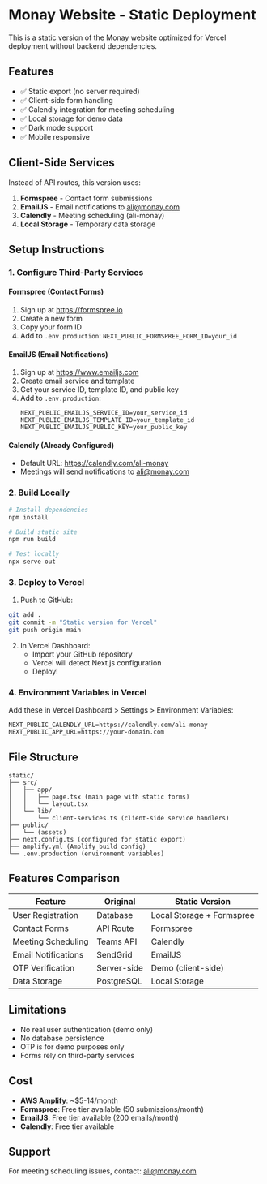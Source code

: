 # Monay Website - Static Deployment

This is a static version of the Monay website optimized for Vercel deployment without backend dependencies.

## Features

- ✅ Static export (no server required)
- ✅ Client-side form handling
- ✅ Calendly integration for meeting scheduling  
- ✅ Local storage for demo data
- ✅ Dark mode support
- ✅ Mobile responsive

## Client-Side Services

Instead of API routes, this version uses:

1. **Formspree** - Contact form submissions
2. **EmailJS** - Email notifications to ali@monay.com
3. **Calendly** - Meeting scheduling (ali-monay)
4. **Local Storage** - Temporary data storage

## Setup Instructions

### 1. Configure Third-Party Services

#### Formspree (Contact Forms)
1. Sign up at https://formspree.io
2. Create a new form
3. Copy your form ID
4. Add to `.env.production`: `NEXT_PUBLIC_FORMSPREE_FORM_ID=your_id`

#### EmailJS (Email Notifications)
1. Sign up at https://www.emailjs.com
2. Create email service and template
3. Get your service ID, template ID, and public key
4. Add to `.env.production`:
   ```
   NEXT_PUBLIC_EMAILJS_SERVICE_ID=your_service_id
   NEXT_PUBLIC_EMAILJS_TEMPLATE_ID=your_template_id
   NEXT_PUBLIC_EMAILJS_PUBLIC_KEY=your_public_key
   ```

#### Calendly (Already Configured)
- Default URL: https://calendly.com/ali-monay
- Meetings will send notifications to ali@monay.com

### 2. Build Locally

```bash
# Install dependencies
npm install

# Build static site
npm run build

# Test locally
npx serve out
```

### 3. Deploy to Vercel

1. Push to GitHub:
```bash
git add .
git commit -m "Static version for Vercel"
git push origin main
```

2. In Vercel Dashboard:
   - Import your GitHub repository
   - Vercel will detect Next.js configuration
   - Deploy!

### 4. Environment Variables in Vercel

Add these in Vercel Dashboard > Settings > Environment Variables:

```
NEXT_PUBLIC_CALENDLY_URL=https://calendly.com/ali-monay
NEXT_PUBLIC_APP_URL=https://your-domain.com
```

## File Structure

```
static/
├── src/
│   ├── app/
│   │   ├── page.tsx (main page with static forms)
│   │   └── layout.tsx
│   └── lib/
│       └── client-services.ts (client-side service handlers)
├── public/
│   └── (assets)
├── next.config.ts (configured for static export)
├── amplify.yml (Amplify build config)
└── .env.production (environment variables)
```

## Features Comparison

| Feature | Original | Static Version |
|---------|----------|----------------|
| User Registration | Database | Local Storage + Formspree |
| Contact Forms | API Route | Formspree |
| Meeting Scheduling | Teams API | Calendly |
| Email Notifications | SendGrid | EmailJS |
| OTP Verification | Server-side | Demo (client-side) |
| Data Storage | PostgreSQL | Local Storage |

## Limitations

- No real user authentication (demo only)
- No database persistence
- OTP is for demo purposes only
- Forms rely on third-party services

## Cost

- **AWS Amplify**: ~$5-14/month
- **Formspree**: Free tier available (50 submissions/month)
- **EmailJS**: Free tier available (200 emails/month)
- **Calendly**: Free tier available

## Support

For meeting scheduling issues, contact: ali@monay.com